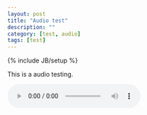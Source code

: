 ```yaml
---
layout: post
title: "Audio test"
description: ""
category: [test, audio]
tags: [test]
---
```

{% include JB/setup %}

This is a audio testing.

<audio src="/audios/1.mp3" controls>谷歌浏览器无法连接</audio>